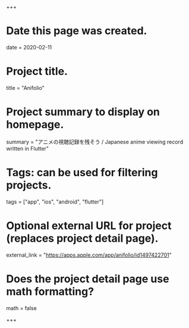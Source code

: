 +++
# Date this page was created.
date = 2020-02-11

# Project title.
title = "Anifolio"

# Project summary to display on homepage.
summary = "アニメの視聴記録を残そう / Japanese anime viewing record written in Flutter"

# Tags: can be used for filtering projects.
tags = ["app", "ios", "android", "flutter"]

# Optional external URL for project (replaces project detail page).
external_link = "https://apps.apple.com/app/anifolio/id1497422701"

# Does the project detail page use math formatting?
math = false

+++

